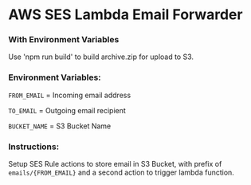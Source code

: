 # AWS SES Lambda Email Forwarder
### With Environment Variables

Use 'npm run build' to build archive.zip for upload to S3.

### Environment Variables:

`FROM_EMAIL` = Incoming email address

`TO_EMAIL` = Outgoing email recipient

`BUCKET_NAME` = S3 Bucket Name

### Instructions:

Setup SES Rule actions to store email in S3 Bucket, with prefix of `emails/{FROM_EMAIL}` and a second action to trigger lambda function.
